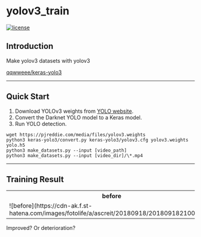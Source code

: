 # yolov3_train

[![license](https://img.shields.io/github/license/mashape/apistatus.svg)](LICENSE)

## Introduction

Make yolov3 datasets with yolov3

 [qqwweee/keras-yolo3](https://github.com/qqwweee/keras-yolo3)


---

## Quick Start

1. Download YOLOv3 weights from [YOLO website](http://pjreddie.com/darknet/yolo/).
2. Convert the Darknet YOLO model to a Keras model.
3. Run YOLO detection.

```
wget https://pjreddie.com/media/files/yolov3.weights
python3 keras-yolo3/convert.py keras-yolo3/yolov3.cfg yolov3.weights yolo.h5
python3 make_datasets.py --input [video_path]
python3 make_datasets.py --input [video_dir]/\*.mp4
```

---
## Training Result

<table style="width:100%">
  <th style="width:50%">before</th>
  <th style="width:50%">after</th>
  <tr>
    <td>![before](https://cdn-ak.f.st-hatena.com/images/fotolife/a/ascreit/20180918/20180918210051.gif)</td>
    <td>![after](https://cdn-ak.f.st-hatena.com/images/fotolife/a/ascreit/20180918/20180918205934.gif)</td>
  </tr>

</table>

Improved? Or deterioration?
